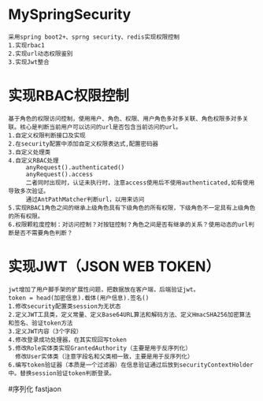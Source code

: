 # MySpringSecurity
    采用spring boot2+、sprng security、redis实现权限控制
    1.实现rbac1
    2.实现url动态权限鉴别
    3.实现Jwt整合
    
# 实现RBAC权限控制
    基于角色的权限访问控制，使用用户、角色、权限、用户角色多对多关联、角色权限多对多关联。核心是判断当前用户可以访问的url是否包含当前访问的url。
    1.自定义权限判断接口及实现
    2.在security配置中添加自定义权限表达式,配置密码器
    3.自定义处理类
    4.自定义RBAC处理
         anyRequest().authenticated()
         anyRequest().access  
         二者同时出现时，认证未执行时，注意access使用后不使用authenticated,如有使用导致多次验证。
         通过AntPathMatcher判断url，以用来访问
    5.实现RBAC1角色之间的继承上级角色具有下级角色的所有权限，下级角色不一定具有上级角色的所有权限。
    6.权限颗粒度控制：对访问控制？对按钮控制？角色之间是否有继承的关系？使用动态的url判断是否不需要角色判断？
    
# 实现JWT（JSON WEB TOKEN）
    jwt增加了用户脚手架的扩展性问题，把数据放在客户端，后端验证jwt。
    token = head(加密信息).载体(用户信息).签名()
    1.修改security配置类session为无状态
    2.定义JWT工具类，定义常量、定义Base64URL算法和解码方法、定义HmacSHA256加密算法和签名、验证token方法
    3.定义JWT内容（3个字段）
    4.修改登录成功处理器，在其实现回写token
    5.修改Role实体类实现GrantedAuthority（主要是用于反序列化）
      修改User实体类（注意字段名和父类相一致，主要是用于反序列化）
    6.编写token验证器（本质是一个过滤器）在信息验证通过后放到securityContextHolder中。替换session验证token判断登录。
#序列化
fastjaon

    